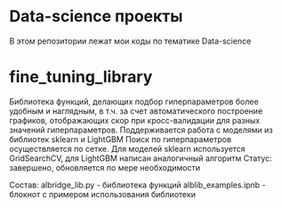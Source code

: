 # Data-science проекты

В этом репозитории лежат мои коды по тематике Data-science


# fine_tuning_library
Библиотека функций, делающих подбор гиперпараметров более удобным и наглядным, в т.ч. за счет автоматического построение графиков, отображающих скор при кросс-валидации для разных значений гиперпараметров.
Поддерживается работа с моделями из библиотек sklearn и LightGBM
Поиск по гиперпараметров осуществляется по сетке. Для моделей sklearn используется GridSearchCV, для LightGBM написан аналогичный алгоритм
Статус: завершено, обновляется по мере необходимости

Состав:
albridge_lib.py - библиотека функций
alblib_examples.ipnb - блокнот с примером использования библиотеки
